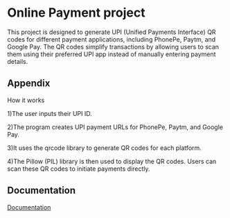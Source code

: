 
# Online Payment project

This project is designed to generate UPI (Unified Payments Interface) QR codes for different payment applications, including PhonePe, Paytm, and Google Pay. The QR codes simplify transactions by allowing users to scan them using their preferred UPI app instead of manually entering payment details.


## Appendix

How it works

1)The user inputs their UPI ID.

2)The program creates UPI payment URLs for PhonePe, Paytm, and Google Pay.

3)It uses the qrcode library to generate QR codes for each platform.

4)The Pillow (PIL) library is then used to display the QR codes.
Users can scan these QR codes to initiate payments directly.


## Documentation

[Documentation](https://github.com/IamSimranCat/PythonProjects/tree/main/Project1)






